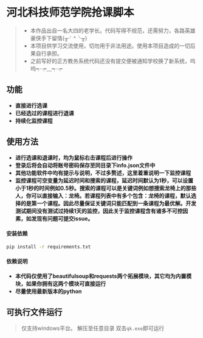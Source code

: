 # 河北科技师范学院抢课脚本
> - 本作品出自一名大四的老学长。代码写得不规范，还需努力，各路英雄豪侠手下留情(╥╯^╰╥)
> - 本项目供学习交流使用，切勿用于非法用途。使用本项目造成的一切后果自行承担。
> - 之前写好的正方教务系统代码还没有提交便被通知学校换了新系统，呜呜┭┮﹏┭┮
## 功能
- **直接进行选课**
- **已经选过的课程进行退课**
- **持续化监控课程**

## 使用方法
- **进行选课和退课时，均为鼠标右击课程后进行操作**
- **登录后将会自动将账号密码保存至同目录下info.json文件中**
- **其他功能软件中均有提示与说明，不过多赘述，这里着重说明一下监控课程**
- **监控课程可空变量为延迟时间和搜索的课程，延迟时间默认为1秒，可以设置小于1秒的时间例如0.5秒。搜索的课程可以是关键词例如想搜索龙椅上的那些人，你可以直接输入：龙椅。若课程列表中有多个包含：龙椅的课程，默认选择的是第一个课程。因此尽量保证关键词只能匹配到一条课程为最优解。开发测试期间没有测试过持续1天的监控，因此关于监控课程含有诸多不可控因素，如发现有问题可提交issue。** 

#### 安装依赖
```bash
pip install -r requirements.txt
```
#### 依赖说明
- **本代码仅使用了beautifulsoup和requests两个拓展模块，其它均为内置模块，如果你拥有这两个模块可直接运行**
- **尽量使用最新版本的python**

## 可执行文件运行
> 仅支持windows平台。
> 解压至任意目录
> 双击`qk.exe`即可运行
